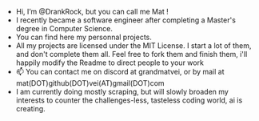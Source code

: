 - Hi, I’m @DrankRock, but you can call me Mat !
- I recently became a software engineer after completing a Master's degree in Computer Science.
- You can find here my personnal projects.
- All my projects are licensed under the MIT License. I start a lot of them, and don't complete them all. Feel free to fork them and finish them, i'll happily modify the Readme to direct people to your work
- 📫 You can contact me on discord at grandmatvei, or by mail at mat(DOT)github(DOT)vei(AT)gmail(DOT)com
- I am currently doing mostly scraping, but will slowly broaden my interests to counter the challenges-less, tasteless coding world, ai is creating.
